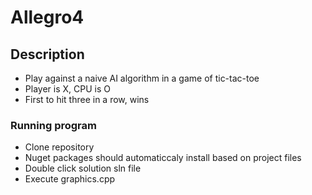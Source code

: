 # Allegro4

## Description
- Play against a naive AI algorithm in a game of tic-tac-toe
- Player is X, CPU is O
- First to hit three in a row, wins
  
### Running program
- Clone repository
- Nuget packages should automaticcaly install based on project files
- Double click solution sln file
- Execute graphics.cpp
